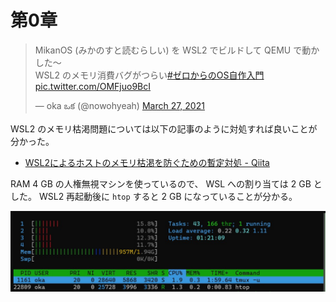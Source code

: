 # 第0章

<blockquote class="twitter-tweet"><p lang="ja" dir="ltr">MikanOS (みかのすと読むらしい) を WSL2 でビルドして QEMU で動かした～<br>WSL2 のメモリ消費バグがつらい<a href="https://twitter.com/hashtag/%E3%82%BC%E3%83%AD%E3%81%8B%E3%82%89%E3%81%AEOS%E8%87%AA%E4%BD%9C%E5%85%A5%E9%96%80?src=hash&amp;ref_src=twsrc%5Etfw">#ゼロからのOS自作入門</a> <a href="https://t.co/OMFjuo9BcI">pic.twitter.com/OMFjuo9BcI</a></p>&mdash; oka ఒక (@nowohyeah) <a href="https://twitter.com/nowohyeah/status/1375863342535860224?ref_src=twsrc%5Etfw">March 27, 2021</a></blockquote> <script async src="https://platform.twitter.com/widgets.js" charset="utf-8"></script>

WSL2 のメモリ枯渇問題については以下の記事のように対処すれば良いことが分かった。

- [WSL2によるホストのメモリ枯渇を防ぐための暫定対処 - Qiita](https://qiita.com/yoichiwo7/items/e3e13b6fe2f32c4c6120)

RAM 4 GB の人権無視マシンを使っているので、 WSL への割り当ては 2 GB とした。 WSL2 再起動後に `htop` すると 2 GB になっていることが分かる。

![fig](image/htop.jpg)
